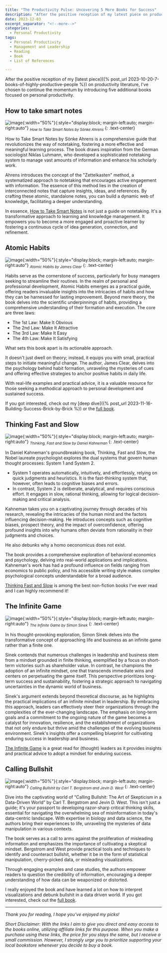 ```yaml
---
title: "The Productivity Pulse: Uncovering 5 More Books for Success"
description: "After the positive reception of my latest piece on productivity literature, I've chosen to continue the momentum by introducing five additional books focused on personal productivity."
date: 2023-12-03
excerpt_separator: "<!--more-->"
categories:
  - Personal Productivity
tags:
  - Personal Productivity
  - Management and Leadership
  - Reading
  - Book
  - List of References

---
```

After the positive reception of my [latest piece]({% post_url 2023-10-20-7-books-of-highly-productive-people %}) on productivity literature, I've chosen to continue the momentum by introducing five additional books focused on personal productivity.

## How to take smart notes

![image](/assets/images/5_productivity_books_2/howtotakesmartnotes.jpg){:width="50%"}{:style="display:block; margin-left:auto; margin-right:auto"}
*<sub>How to Take Smart Notes by Sönke Ahrens</sub>*
{: .text-center}

How to Take Smart Notes by Sönke Ahrens is a comprehensive guide that revolutionizes the way of notetaking, fostering a more effective and meaningful learning process. The book draws inspiration from the German sociologist Niklas Luhmann, who developed a sophisticated notetaking system to manage vast amounts of information and enhance his scholarly work.

Ahrens introduces the concept of the "Zettelkasten" method, a systematized approach to notetaking that encourages active engagement with information. The essence of this method lies in the creation of interconnected notes that capture insights, ideas, and references. By crafting these atomic, standalone notes, you can build a dynamic web of knowledge, facilitating a deeper understanding.

In essence, [How to Take Smart Notes](https://amzn.to/3sIWoKo) is not just a guide on notetaking. It's a transformative approach to learning and knowledge management. It empowers you to become a more engaged and proactive learner by fostering a continuous cycle of idea generation, connection, and refinement.

## Atomic Habits

![image](/assets/images/5_productivity_books_2/atomichabits.jpg){:width="50%"}{:style="display:block; margin-left:auto; margin-right:auto"}
*<sub>Atomic Habits by James Clear</sub>*
{: .text-center}

Habits serve as the cornerstone of success, particularly for busy managers seeking to streamline their routines. In the realm of personal and professional development, Atomic Habits emerges as a practical guide, offering readers invaluable insights into the intricacies of habits and how they can be harnessed for lasting improvement. Beyond mere theory, the book delves into the scientific underpinnings of habits, providing a comprehensive understanding of their formation and execution. The core are three laws:

- The 1st Law: Make It Obvious
- The 2nd Law: Make It Attractive
- The 3rd Law: Make It Easy
- The 4th Law: Make It Satisfying

What sets this book apart is its actionable approach.

It doesn't just dwell on theory; instead, it equips you with small, practical steps to initiate meaningful change. The author, James Clear, delves into the psychology behind habit formation, unraveling the mysteries of cues and offering effective strategies to anchor positive habits in daily life.

With real-life examples and practical advice, it is a valuable resource for those seeking a methodical approach to personal development and sustained success.

If you got interested, check out my [deep dive]({% post_url 2023-11-16-Building-Success-Brick-by-Brick %}) or the [full book](https://amzn.to/3u7uvfl).

## Thinking Fast and Slow

![image](/assets/images/5_productivity_books_2/thinkingfastandslow.jpg){:width="50%"}{:style="display:block; margin-left:auto; margin-right:auto"}
*<sub>Thinking, Fast and Slow by Daniel Kahneman</sub>*
{: .text-center}

In Daniel Kahneman's groundbreaking book, Thinking, Fast and Slow, the Nobel laureate psychologist explores the dual systems that govern human thought processes: System 1 and System 2. 

- System 1 operates automatically, intuitively, and effortlessly, relying on quick judgments and heuristics. It is the fast-thinking system that, however, often leads to cognitive biases and errors.
- In contrast, System 2 is deliberate, analytical, and requires conscious effort. It engages in slow, rational thinking, allowing for logical decision-making and critical analysis.

Kahneman takes you on a captivating journey through decades of his research, revealing the intricacies of the human mind and the factors influencing decision-making. He introduces concepts such as cognitive biases, prospect theory, and the impact of overconfidence, offering profound insights into why humans often deviate from rationality in their judgments and choices.

He also debunks why a homo oeconomicus does not exist.

The book provides a comprehensive exploration of behavioral economics and psychology, delving into real-world applications and implications. Kahneman's work has had a profound influence on fields ranging from economics to public policy, and his accessible writing style makes complex psychological concepts understandable for a broad audience.

[Thinking Fast and Slow](https://amzn.to/3uxWBjY) is among the best non-fiction books I’ve ever read and I can highly recommend it!

## The Infinite Game

![image](/assets/images/5_productivity_books_2/theinfinitegame.jpg){:width="50%"}{:style="display:block; margin-left:auto; margin-right:auto"}
*<sub>The Infinite Game by Simon Sinek</sub>*
{: .text-center}

In his thought-provoking exploration, Simon Sinek delves into the transformative concept of approaching life and business as an infinite game rather than a finite one.

Sinek contends that numerous challenges in leadership and business stem from a mindset grounded in finite thinking, exemplified by a focus on short-term victories such as shareholder value. In contrast, he champions the adoption of an infinite mindset, one that transcends immediate wins and centers on perpetuating the game itself. This perspective prioritizes long-term success and sustainability, fostering a strategic approach to navigating uncertainties in the dynamic world of business.

Sinek's argument extends beyond theoretical discourse, as he highlights the practical implications of an infinite mindset in leadership. By embracing this approach, leaders can effectively steer their organizations through the complexities of the ever-changing landscape. The emphasis on long-term goals and a commitment to the ongoing nature of the game becomes a catalyst for innovation, resilience, and the establishment of organizations that not only endure but thrive amid the challenges of the evolving business environment. Sinek's insights offer a compelling blueprint for cultivating enduring success in leadership and business.

[The Infinite Game](https://amzn.to/47sYk8e) is a great read for (thought) leaders as it provides insights and practical advice to adopt a mindset for enduring success.

## Calling Bullshit

![image](/assets/images/5_productivity_books_2/callingbullshit.jpg){:width="50%"}{:style="display:block; margin-left:auto; margin-right:auto"}
*<sub>Calling Bullshit by Carl T. Bergstrom and Jevin D. West</sub>*
{: .text-center}

Dive into the captivating world of “Calling Bullshit: The Art of Skepticism in a Data-Driven World” by Carl T. Bergstrom and Jevin D. West. This isn't just a guide; it's your passport to developing razor-sharp critical thinking skills, essential for navigating the overwhelming sea of misinformation in today's data-centric landscape. With expertise in biology and data science, the authors bring their experiences to life, unraveling the mysteries of data manipulation in various contexts.

The book serves as a call to arms against the proliferation of misleading information and emphasizes the importance of cultivating a skeptical mindset. Bergstrom and West provide practical tools and techniques to identify and counteract bullshit, whether it be in the form of statistical manipulation, cherry-picked data, or misleading visualizations.

Through engaging examples and case studies, the authors empower readers to question the credibility of information, encouraging a deeper understanding of how data can be weaponized or distorted.

I really enjoyed the book and have learned a lot on how to interpret visualizations and debunk bullshit in a data driven world. If you got interested, check out the [full book](https://amzn.to/49TynRr).

---

*Thank you for reading, I hope you’ve enjoyed my picks!*

*Short Disclaimer: With the links I aim to give you direct and easy access to the books online, utilizing affiliate links for this purpose. When you make a purchase using these links, the price for you stays the same, but I receive a small commission. However, I strongly urge you to prioritize supporting your local bookstore whenever you decide to buy a book.*